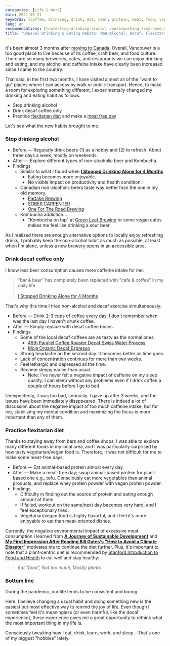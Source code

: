 ```yaml
---
categories: [Life & Work]
date: 2021-05-21
keywords: [coffee, drinking, drink, eat, beer, protein, meat, food, vegan, day]
lang: en
recommendations: [/note/stop-drinking-alone/, /note/working-from-home-202004/, /note/sdg-mooc/]
title: 'Unusual Drinking & Eating Habits: Non-Alcohol, Decaf, Flexitarian'
---
```


It's been almost 3 months after [moving to Canada](/note/relocating-to-canada/). Overall, Vancouver is a too good place to live because of its coffee, craft beer, and food culture. There are so many breweries, cafes, and restaurants we can enjoy drinking and eating, and my alcohol and caffeine intake have clearly been increased since I came to the country.

That said, in the first two months, I have visited almost all of the "want to go" places where I can access by walk or public transport. Hence, to make a room for exploring something different, I experimentally changed my drinking and eating habit as follows.

- Stop drinking alcohol
- Drink decaf coffee only
- Practice [flexitarian diet](https://www.bbcgoodfood.com/howto/guide/what-flexitarian-diet) and make a [meat free day](https://www.meatfreemondays.com/)

Let's see what the new habits brought to me.

### Stop drinking alcohol

- Before &mdash; Regularly drink beers (1) as a hobby and (2) to refresh. About three days a week, mostly on weekends.
- After &mdash; Explore different types of non-alcoholic beer and Kombucha.
- Findings
  - Similar to what I found when **[I Stopped Drinking Alone for 4 Months](/note/stop-drinking-alone)**
    - Eating becomes more enjoyable.
    - No visible impact on productivity and health condition.
  - Canadian non-alcoholic beers taste way better than the one in my old memory.
    - [Partake Brewing](https://drinkpartake.ca/)
    - [SOBER CARPENTER](https://sobercarpenter.ca/)
    - [One For The Road Brewing](https://www.onefortheroadbrewery.com/)
  - Kombucha addiction...
    - "Kombucha on tap" at [Green Leaf Brewing](http://www.greenleafbrew.com/) or some vegan cafes makes me feel like drinking a sour beer.

As I realized there are enough alternative options to locally enjoy refreshing drinks, I probably keep the non-alcohol habit as much as possible, at least when I'm alone, unless a new brewery opens in an accessible area.

### Drink decaf coffee only

I know less beer consumption causes more caffeine intake for me:

> "bar & beer" has completely been replaced with "cafe & coffee" in my daily life<br/><br/>[I Stopped Drinking Alone for 4 Months](/note/stop-drinking-alone) 

That's why this time I tried non-alcohol and decaf exercise simultaneously.

- Before &mdash; Drink 2-3 cups of coffee every day. I don't remember when was the last day I haven't drunk coffee.
- After &mdash; Simply replace with decaf coffee beans.
- Findings
  - Some of the local decaf coffees are as tasty as the normal ones.
    - [49th Parallel Coffee Roaster Decaf Swiss Water Process](https://49thcoffee.com/collections/decaf/products/swiss-water-process-decaf-espresso)
    - [Moja Organic Decaf Espresso](https://shop.mojacoffee.com/products/moja-organic-decaf-espresso)
  - Strong headache on the second day. It becomes better as time goes. 
  - Lack of concentration continues for more than two weeks.
  - Feel lethargic and depressed all the time.
  - Become sleepy earlier than usual.
    - Note: I've never felt a negative impact of caffeine on my sleep quality; I can sleep without any problems even if I drink coffee a couple of hours before I go to bed.

Unexpectedly, it was too bad, seriously. I gave up after 3 weeks, and the issues have been immediately disappeared. There is indeed a lot of discussion about the negative impact of too much caffeine intake, but for me, stabilizing my mental condition and maximizing the focus is more important than any of them.

### Practice flexitarian diet

Thanks to staying away from bars and coffee shops, I was able to explore many different foods in my local area, and I was particularly surprised by how tasty vegetarian/vegan food is. Therefore, it was not difficult for me to make some meat-free days.

- Before &mdash; Eat animal-based protein almost every day.
- After &mdash; Make a meat-free day; swap animal-based protein for plant-based one e.g., tofu. Consciously eat more vegetables than animal products, and replace whey protein powder with vegan protein powder.
- Findings
  - Difficulty in finding out the source of protein and eating enough amount of them.
  - If failed, workout on the same/next day becomes very hard, and I feel exceptionally tired.
  - Vegetarian/vegan food is highly flavorful, and I feel it's more enjoyable to eat than meat-oriented dishes.

Currently, the negative environmental impact of excessive meat consumption I learned from **[A Journey of Sustainable Development](/note/sdg-mooc/)** and **[My First Impression After Reading Bill Gates's "How to Avoid a Climate Disaster"](/note/how-to-avoid-a-climate-disaster/)** motivates me to continue the diet further. Plus, it's important to note that a plant-centric diet is recommended by [Stanford Introduction to Food and Health](https://www.coursera.org/learn/food-and-health) to eat well and stay healthy:

> *Eat "food", Not too much, Mostly plants*

### Bottom line

During the pandemic, our life tends to be consistent and boring. 

Here, I believe changing a usual habit and doing something new is the easiest but most effective way to remind the joy of life. Even though I sometimes feel it's meaningless (or even harmful, like the decaf experience), these experience gives me a great opportunity to rethink what the most important thing in my life is.

Consciously tweaking how I eat, drink, learn, work, and sleep&mdash;That's one of my biggest "hobbies" lately.